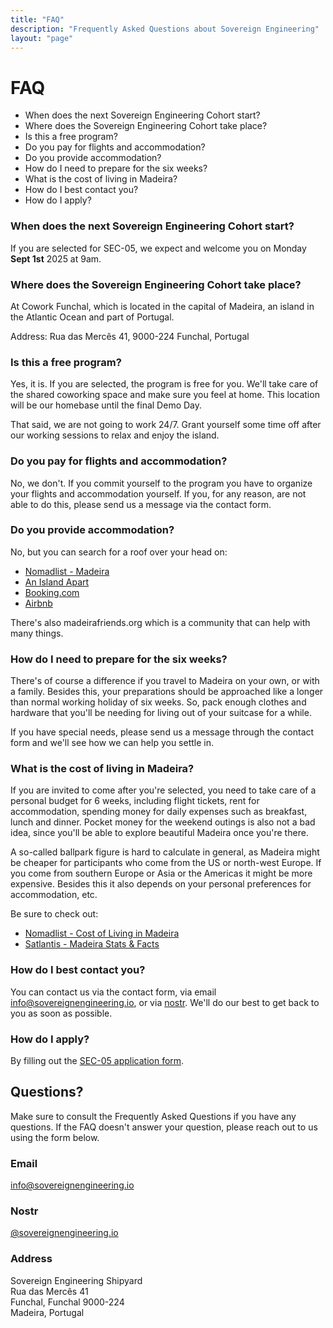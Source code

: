 ```yaml
---
title: "FAQ"
description: "Frequently Asked Questions about Sovereign Engineering"
layout: "page"
---
```


# FAQ

* When does the next Sovereign Engineering Cohort start?
* Where does the Sovereign Engineering Cohort take place?
* Is this a free program?
* Do you pay for flights and accommodation?
* Do you provide accommodation?
* How do I need to prepare for the six weeks?
* What is the cost of living in Madeira?
* How do I best contact you?
* How do I apply?

### When does the next Sovereign Engineering Cohort start?

If you are selected for SEC-05, we expect and welcome you on Monday **Sept 1st** 2025 at 9am.

### Where does the Sovereign Engineering Cohort take place?

At Cowork Funchal, which is located in the capital of Madeira, an island in the Atlantic Ocean and part of Portugal.

Address: Rua das Mercês 41, 9000-224 Funchal, Portugal

### Is this a free program?

Yes, it is. If you are selected, the program is free for you. We'll take care of the shared coworking space and make sure you feel at home. This location will be our homebase until the final Demo Day.

That said, we are not going to work 24/7. Grant yourself some time off after our working sessions to relax and enjoy the island.

### Do you pay for flights and accommodation?

No, we don't. If you commit yourself to the program you have to organize your flights and accommodation yourself. If you, for any reason, are not able to do this, please send us a message via the contact form.

### Do you provide accommodation?

No, but you can search for a roof over your head on:

* [Nomadlist - Madeira](https://nomadlist.com/madeira)
* [An Island Apart](https://www.anislandapart.com)
* [Booking.com](https://www.booking.com)
* [Airbnb](https://www.airbnb.com)

There's also madeirafriends.org which is a community that can help with many things.

### How do I need to prepare for the six weeks?

There's of course a difference if you travel to Madeira on your own, or with a family. Besides this, your preparations should be approached like a longer than normal working holiday of six weeks. So, pack enough clothes and hardware that you'll be needing for living out of your suitcase for a while.

If you have special needs, please send us a message through the contact form and we'll see how we can help you settle in.

### What is the cost of living in Madeira?

If you are invited to come after you're selected, you need to take care of a personal budget for 6 weeks, including flight tickets, rent for accommodation, spending money for daily expenses such as breakfast, lunch and dinner. Pocket money for the weekend outings is also not a bad idea, since you'll be able to explore beautiful Madeira once you're there.

A so-called ballpark figure is hard to calculate in general, as Madeira might be cheaper for participants who come from the US or north-west Europe. If you come from southern Europe or Asia or the Americas it might be more expensive. Besides this it also depends on your personal preferences for accommodation, etc.

Be sure to check out:

* [Nomadlist - Cost of Living in Madeira](https://nomadlist.com/madeira)
* [Satlantis - Madeira Stats & Facts](https://satlantis.com)

### How do I best contact you?

You can contact us via the contact form, via email [info@sovereignengineering.io](mailto:info@sovereignengineering.io), or via [nostr](https://njump.me/sovereignengineering.io). We'll do our best to get back to you as soon as possible.

### How do I apply?

By filling out the [SEC-05 application form](https://sovereignengineering.typeform.com/SEC-05).

## Questions?

Make sure to consult the Frequently Asked Questions if you have any questions. If the FAQ doesn't answer your question, please reach out to us using the form below.

### Email

[info@sovereignengineering.io](mailto:info@sovereignengineering.io)

### Nostr

[@sovereignengineering.io](https://njump.me/sovereignengineering.io)

### Address

Sovereign Engineering Shipyard  
Rua das Mercês 41  
Funchal, Funchal 9000-224  
Madeira, Portugal 